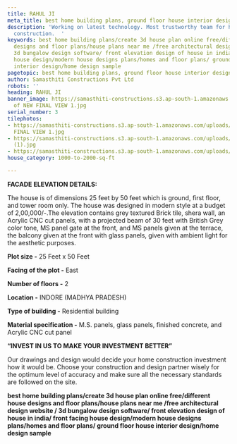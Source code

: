 ```yaml
---
title: RAHUL JI
meta_title: best home building plans, ground floor house interior design.
description: 'Working on latest technology. Most trustworthy team for house c& building
  construction.  '
keywords: best home building plans/create 3d house plan online free/different house
  designs and floor plans/house plans near me /free architectural design website /
  3d bungalow design software/ front elevation design of house in india/ front facing
  house design/modern house designs plans/homes and floor plans/ ground floor house
  interior design/home design sample
pagetopic: best home building plans, ground floor house interior design.
author: Samasthiti Constructions Pvt Ltd
robots: ''
heading: RAHUL JI
banner_image: https://samasthiti-constructions.s3.ap-south-1.amazonaws.com/uploads/Copy
  of NEW FINAL VIEW 1.jpg
serial_number: 3
tilephotos:
- https://samasthiti-constructions.s3.ap-south-1.amazonaws.com/uploads/Copy of NEW
  FINAL VIEW 1.jpg
- https://samasthiti-constructions.s3.ap-south-1.amazonaws.com/uploads/Copy of F22
  (1).jpg
- https://samasthiti-constructions.s3.ap-south-1.amazonaws.com/uploads/Copy of f1.jpg
house_category: 1000-to-2000-sq-ft

---
```

**FACADE ELEVATION DETAILS:**

The house is of dimensions 25 feet by 50 feet which is ground, first floor, and tower room only. The house was designed in modern style at a budget of 2,00,000/-.The elevation contains grey textured Brick tile, shera wall, an Acrylic CNC cut panels, with a projected beam of 30 feet with British Grey color tone, MS panel gate at the front, and MS panels given at the terrace, the balcony given at the front with glass panels, given with ambient light for the aesthetic purposes.

**Plot size -** 25 Feet x 50 Feet

**Facing of the plot -** East

**Number of floors -** 2

**Location -** INDORE (MADHYA PRADESH)

  
**Type of building -** Residential building

**Material specification -** M.S. panels, glass panels, finished concrete, and Acrylic CNC cut panel

**“INVEST IN US TO MAKE YOUR INVESTMENT BETTER”**

Our drawings and design would decide your home construction investment how it would be. Choose your construction and design partner wisely for the optimum level of accuracy and make sure all the necessary standards are followed on the site.

**best home building plans/create 3d house plan online free/different house designs and floor plans/house plans near me /free architectural design website / 3d bungalow design software/ front elevation design of house in india/ front facing house design/modern house designs plans/homes and floor plans/ ground floor house interior design/home design sample**
